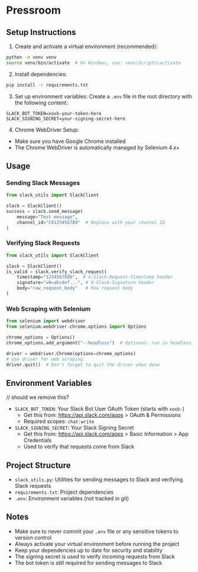 # Pressroom

[//]: # (<img src="resources/pressroom_logo.PNG" alt="Pressroom Logo" width="240" height="240" />)

## Setup Instructions

1. Create and activate a virtual environment (recommended):
```bash
python -m venv venv
source venv/bin/activate  # On Windows, use: venv\Scripts\activate
```

2. Install dependencies:
```bash
pip install -r requirements.txt
```

3. Set up environment variables:
Create a `.env` file in the root directory with the following content:
```
SLACK_BOT_TOKEN=xoxb-your-token-here
SLACK_SIGNING_SECRET=your-signing-secret-here
```

4. Chrome WebDriver Setup:
- Make sure you have Google Chrome installed
- The Chrome WebDriver is automatically managed by Selenium 4.x+

## Usage

### Sending Slack Messages
```python
from slack_utils import SlackClient

slack = SlackClient()
success = slack.send_message(
    message="Test message",
    channel_id="C0123456789"  # Replace with your channel ID
)
```

### Verifying Slack Requests
```python
from slack_utils import SlackClient

slack = SlackClient()
is_valid = slack.verify_slack_request(
    timestamp="1234567890",  # X-Slack-Request-Timestamp header
    signature="v0=abcdef...", # X-Slack-Signature header
    body="raw_request_body"   # Raw request body
)
```

### Web Scraping with Selenium
```python
from selenium import webdriver
from selenium.webdriver.chrome.options import Options

chrome_options = Options()
chrome_options.add_argument("--headless")  # Optional: run in headless mode

driver = webdriver.Chrome(options=chrome_options)
# Use driver for web scraping
driver.quit()  # Don't forget to quit the driver when done
```

## Environment Variables

// should we remove this?
- `SLACK_BOT_TOKEN`: Your Slack Bot User OAuth Token (starts with `xoxb-`)
  - Get this from: https://api.slack.com/apps > OAuth & Permissions
  - Required scopes: `chat:write`
- `SLACK_SIGNING_SECRET`: Your Slack Signing Secret
  - Get this from: https://api.slack.com/apps > Basic Information > App Credentials
  - Used to verify that requests come from Slack

## Project Structure

- `slack_utils.py`: Utilities for sending messages to Slack and verifying Slack requests
- `requirements.txt`: Project dependencies
- `.env`: Environment variables (not tracked in git)

## Notes

- Make sure to never commit your `.env` file or any sensitive tokens to version control
- Always activate your virtual environment before running the project
- Keep your dependencies up to date for security and stability
- The signing secret is used to verify incoming requests from Slack
- The bot token is still required for sending messages to Slack